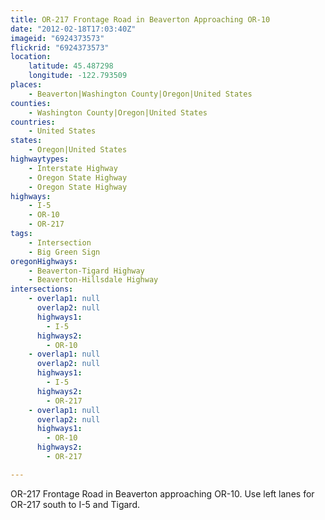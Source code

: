 ```yaml
---
title: OR-217 Frontage Road in Beaverton Approaching OR-10
date: "2012-02-18T17:03:40Z"
imageid: "6924373573"
flickrid: "6924373573"
location:
    latitude: 45.487298
    longitude: -122.793509
places:
    - Beaverton|Washington County|Oregon|United States
counties:
    - Washington County|Oregon|United States
countries:
    - United States
states:
    - Oregon|United States
highwaytypes:
    - Interstate Highway
    - Oregon State Highway
    - Oregon State Highway
highways:
    - I-5
    - OR-10
    - OR-217
tags:
    - Intersection
    - Big Green Sign
oregonHighways:
    - Beaverton-Tigard Highway
    - Beaverton-Hillsdale Highway
intersections:
    - overlap1: null
      overlap2: null
      highways1:
        - I-5
      highways2:
        - OR-10
    - overlap1: null
      overlap2: null
      highways1:
        - I-5
      highways2:
        - OR-217
    - overlap1: null
      overlap2: null
      highways1:
        - OR-10
      highways2:
        - OR-217

---
```

OR-217 Frontage Road in Beaverton approaching OR-10.  Use left lanes for OR-217 south to I-5 and Tigard.